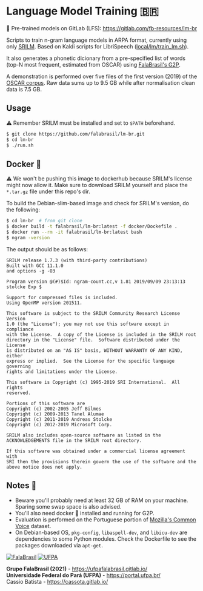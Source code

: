 # Language Model Training :brazil:

:fox_face: Pre-trained models on GitLab (LFS):
https://gitlab.com/fb-resources/lm-br

Scripts to train n-gram language models in ARPA format, currently using only
[SRILM](http://www.speech.sri.com/projects/srilm/). Based on Kaldi scripts
for LibriSpeech ([local/lm/train_lm.sh](https://github.com/kaldi-asr/kaldi/blob/master/egs/librispeech/s5/local/lm/train_lm.sh)).

It also generates a phonetic dicionary from a pre-specified list of words 
(top-N most frequent, estimated from OSCAR) using 
[FalaBrasil's G2P](https://hub.docker.com/r/falabrasil/g2p).

A demonstration is performed over five files of the first version (2019) of the
[OSCAR corpus](https://oscar-corpus.com/post/oscar-2019/#downloading-oscar).
Raw data sums up to 9.5 GB while after normalisation clean data is 7.5 GB.


## Usage

:warning: Remember SRILM must be installed and set to `$PATH` beforehand.

```bash
$ git clone https://github.com/falabrasil/lm-br.git
$ cd lm-br
$ ./run.sh
```


## Docker :whale:

:warning: We won't be pushing this image to dockerhub because SRILM's license 
might now allow it. Make sure to download SRILM yourself and place the
`*.tar.gz` file under this repo's dir.

To build the Debian-slim-based image and check for SRILM's version, do the 
following:

```bash
$ cd lm-br  # from git clone
$ docker build -t falabrasil/lm-br:latest -f docker/Dockefile .
$ docker run --rm -it falabrasil/lm-br:latest bash
$ ngram -version
```

The output should be as follows:

```text
SRILM release 1.7.3 (with third-party contributions)
Built with GCC 11.1.0
and options -g -O3 

Program version @(#)$Id: ngram-count.cc,v 1.81 2019/09/09 23:13:13 stolcke Exp $

Support for compressed files is included.
Using OpenMP version 201511.

This software is subject to the SRILM Community Research License Version
1.0 (the "License"); you may not use this software except in compliance
with the License.  A copy of the License is included in the SRILM root
directory in the "License" file.  Software distributed under the License
is distributed on an "AS IS" basis, WITHOUT WARRANTY OF ANY KIND, either
express or implied.  See the License for the specific language governing
rights and limitations under the License.

This software is Copyright (c) 1995-2019 SRI International.  All rights
reserved.

Portions of this software are
Copyright (c) 2002-2005 Jeff Bilmes
Copyright (c) 2009-2013 Tanel Alumae
Copyright (c) 2011-2019 Andreas Stolcke
Copyright (c) 2012-2019 Microsoft Corp.

SRILM also includes open-source software as listed in the
ACKNOWLEDGEMENTS file in the SRILM root directory.

If this software was obtained under a commercial license agreement with
SRI then the provisions therein govern the use of the software and the
above notice does not apply.
```


## Notes :memo:

- Beware you'll probably need at least 32 GB of RAM on your machine. Sparing
  some swap space is also advised.
- You'll also need docker :whale: installed and running for G2P.
- Evaluation is performed on the Portuguese portion of
  [Mozilla's Common Voice](https://commonvoice.mozilla.org/) dataset.
- On Debian-based OS, `pkg-config`, `libaspell-dev`, and `libicu-dev` are
  dependencies to some Python modules. Check the Dockerfile to see the packages
  downloaded via `apt-get`.


[![FalaBrasil](https://gitlab.com/falabrasil/avatars/-/raw/main/logo_fb_git_footer.png)](https://ufpafalabrasil.gitlab.io/ "Visite o site do Grupo FalaBrasil") [![UFPA](https://gitlab.com/falabrasil/avatars/-/raw/main/logo_ufpa_git_footer.png)](https://portal.ufpa.br/ "Visite o site da UFPA")

__Grupo FalaBrasil (2021)__ - https://ufpafalabrasil.gitlab.io/    
__Universidade Federal do Pará (UFPA)__ - https://portal.ufpa.br/     
Cassio Batista - https://cassota.gitlab.io/

